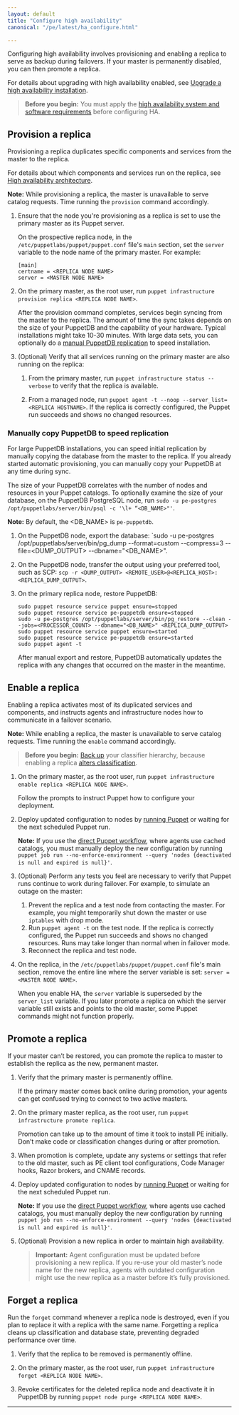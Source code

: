 ```yaml
---
layout: default
title: "Configure high availability"
canonical: "/pe/latest/ha_configure.html"

---
```


Configuring high availability involves provisioning and enabling a replica to serve as backup during failovers. If your master is permanently disabled, you can then promote a replica.

For details about upgrading with high availability enabled, see [Upgrade a high availability installation](./upgrade_mono.html#upgrade-a-high-availability-installation).

> **Before you begin:** You must apply the [high availability system and software requirements](./ha_overview.html#system-and-software-requirements) before configuring HA.

## Provision a replica

Provisioning a replica duplicates specific components and services from the master to the replica.

For details about which components and services run on the replica, see [High availability architecture](./ha_overview.html#high-availability-architecture).

**Note:** While provisioning a replica, the master is unavailable to serve catalog requests. Time running the `provision` command accordingly.

1. Ensure that the node you're provisioning as a replica is set to use the primary master as its Puppet server.

   On the prospective replica node, in the `/etc/puppetlabs/puppet/puppet.conf` file's `main` section, set the `server` variable to the node name of the primary master. For example:

   ``` puppet
   [main]
   certname = <REPLICA NODE NAME>
   server = <MASTER NODE NAME>
   ```

2. On the primary master, as the root user, run `puppet infrastructure provision replica <REPLICA NODE NAME>`.

   After the provision command completes, services begin syncing from the master to the replica. The amount of time the sync takes depends on the size of your PuppetDB and the capability of your hardware. Typical installations might take 10-30 minutes. With large data sets, you can optionally do a [manual PuppetDB replication](#manually-copy-puppetdb-to-speed-replication) to speed installation.


3. (Optional) Verify that all services running on the primary master are also running on the replica:

   1. From the primary master, run `puppet infrastructure status --verbose` to verify that the replica is available.

   2. From a managed node, run `puppet agent -t --noop --server_list=<REPLICA HOSTNAME>`. If the replica is correctly configured, the Puppet run succeeds and shows no changed resources.


### Manually copy PuppetDB to speed replication

For large PuppetDB installations, you can speed initial replication by manually copying the database from the master to the replica. If you already started automatic provisioning, you can manually copy your PuppetDB at any time during sync.

The size of your PuppetDB correlates with the number of nodes and resources in your Puppet catalogs. To optionally examine the size of your database, on the PuppetDB PostgreSQL node, run `sudo -u pe-postgres /opt/puppetlabs/server/bin/psql -c '\l+ “<DB_NAME>"'`.

**Note:** By default, the &lt;DB_NAME&gt; is `pe-puppetdb`.

1. On the PuppetDB node, export the database: `sudo -u pe-postgres /opt/puppetlabs/server/bin/pg_dump --format=custom --compress=3 --file=<DUMP_OUTPUT> --dbname="<DB_NAME>".

2. On the PuppetDB node, transfer the output using your preferred tool, such as SCP: `scp -r <DUMP_OUTPUT> <REMOTE_USER>@<REPLICA_HOST>:<REPLICA_DUMP_OUTPUT>`.

3. On the primary replica node, restore PuppetDB:

   ``` puppet
   sudo puppet resource service puppet ensure=stopped
   sudo puppet resource service pe-puppetdb ensure=stopped
   sudo -u pe-postgres /opt/puppetlabs/server/bin/pg_restore --clean --jobs=<PROCESSOR_COUNT> --dbname="<DB_NAME>" <REPLICA_DUMP_OUTPUT>
   sudo puppet resource service puppet ensure=started
   sudo puppet resource service pe-puppetdb ensure=started
   sudo puppet agent -t
   ```

   After manual export and restore, PuppetDB automatically updates the replica with any changes that occurred on the master in the meantime.

## Enable a replica

Enabling a replica activates most of its duplicated services and components, and instructs agents and infrastructure nodes how to communicate in a failover scenario.

**Note:** While enabling a replica, the master is unavailable to serve catalog requests. Time running the `enable` command accordingly.

> **Before you begin:** [Back up](./maintain_backup_restore.html#back-up-your-database-and-puppet-enterprise-files) your classifier hierarchy, because enabling a replica [alters classification](./ha_overview.html#classification-changes-in-high-availability-installations).

1. On the primary master, as the root user, run `puppet infrastructure enable replica <REPLICA NODE NAME>`.

   Follow the prompts to instruct Puppet how to configure your deployment.

2. Deploy updated configuration to nodes by [running Puppet](./console_classes_groups_running_puppet.html#options-for-running-puppet-on-agent-nodes) or waiting for the next scheduled Puppet run.

   **Note:** If you use the [direct Puppet workflow](./direct_puppet_workflow.html), where agents use cached catalogs, you must manually deploy the new configuration by running `puppet job run --no-enforce-environment --query 'nodes {deactivated is null and expired is null}'`.


3. (Optional) Perform any tests you feel are necessary to verify that Puppet runs continue to work during failover. For example, to simulate an outage on the master:

   1. Prevent the replica and a test node from contacting the master. For example, you might temporarily shut down the master or use `iptables` with drop mode.
   2. Run `puppet agent -t` on the test node. If the replica is correctly configured, the Puppet run succeeds and shows no changed resources. Runs may take longer than normal when in failover mode.
   3. Reconnect the replica and test node.

4. On the replica, in the `/etc/puppetlabs/puppet/puppet.conf` file's main section, remove the entire line where the server variable is set: `server = <MASTER NODE NAME>`.

   When you enable HA, the `server` variable is superseded by the `server_list` variable. If you later promote a replica on which the server variable still exists and points to the old master, some Puppet commands might not function properly.

## Promote a replica

If your master can’t be restored, you can promote the replica to master to establish the replica as the new, permanent master.

1. Verify that the primary master is permanently offline.

   If the primary master comes back online during promotion, your agents can get confused trying to connect to two active masters.

2. On the primary master replica, as the root user, run `puppet infrastructure promote replica`.

   Promotion can take up to the amount of time it took to install PE initially. Don’t make code or classification changes during or after promotion.


3. When promotion is complete, update any systems or settings that refer to the old master, such as PE client tool configurations, Code Manager hooks, Razor brokers, and CNAME records.

4. Deploy updated configuration to nodes by [running Puppet](./console_classes_groups_running_puppet.html#options-for-running-puppet-on-agent-nodes) or waiting for the next scheduled Puppet run.

   **Note:** If you use the [direct Puppet workflow](./direct_puppet_workflow.html), where agents use cached catalogs, you must manually deploy the new configuration by running `puppet job run --no-enforce-environment --query 'nodes {deactivated is null and expired is null}'`.


5. (Optional) Provision a new replica in order to maintain high availability.

   > **Important:** Agent configuration must be updated before provisioning a new replica. If you re-use your old master’s node name for the new replica, agents with outdated configuration might use the new replica as a master before it’s fully provisioned.


## Forget a replica

Run the `forget` command whenever a replica node is destroyed, even if you plan to replace it with a replica with the same name. Forgetting a replica cleans up classification and database state, preventing degraded performance over time.

1. Verify that the replica to be removed is permanently offline.

2. On the primary master, as the root user, run `puppet infrastructure forget <REPLICA NODE NAME>`.

3. Revoke certificates for the deleted replica node and deactivate it in PuppetDB by running `puppet node purge <REPLICA NODE NAME>`.


* * *
